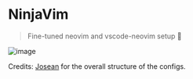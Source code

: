 # NinjaVim

> Fine-tuned neovim and vscode-neovim setup 🥷

![image](https://github.com/sameer1612/.dotfiles/assets/39580073/f7943479-6ea5-454c-9cd6-0f61970b4571)

Credits: [Josean](https://github.com/josean-dev/dev-environment-files/tree/main/.config/nvim) for the overall structure of the configs.
